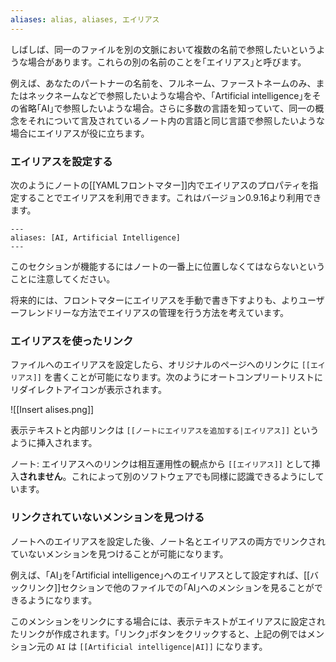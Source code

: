 ```yaml
---
aliases: alias, aliases, エイリアス
---
```


しばしば、同一のファイルを別の文脈において複数の名前で参照したいというような場合があります。これらの別の名前のことを｢エイリアス｣と呼びます。

例えば、あなたのパートナーの名前を、フルネーム、ファーストネームのみ、またはネックネームなどで参照したいような場合や、｢Artificial intelligence｣をその省略｢AI｣で参照したいような場合。さらに多数の言語を知っていて、同一の概念をそれについて言及されているノート内の言語と同じ言語で参照したいような場合にエイリアスが役に立ちます。

### エイリアスを設定する

次のようにノートの[[YAMLフロントマター]]内でエイリアスのプロパティを指定することでエイリアスを利用できます。これはバージョン0.9.16より利用できます。

```
---
aliases: [AI, Artificial Intelligence]
---
```

このセクションが機能するにはノートの一番上に位置しなくてはならないということに注意してください。

将来的には、フロントマターにエイリアスを手動で書き下すよりも、よりユーザーフレンドリーな方法でエイリアスの管理を行う方法を考えています。

### エイリアスを使ったリンク

ファイルへのエイリアスを設定したら、オリジナルのページへのリンクに `[[エイリアス]]` を書くことが可能になります。次のようにオートコンプリートリストにリダイレクトアイコンが表示されます。

![[Insert alises.png]]

表示テキストと内部リンクは `[[ノートにエイリアスを追加する|エイリアス]]` というように挿入されます。

ノート: エイリアスへのリンクは相互運用性の観点から `[[エイリアス]]` として挿入**されません**。これによって別のソフトウェアでも同様に認識できるようにしています。

### リンクされていないメンションを見つける

ノートへのエイリアスを設定した後、ノート名とエイリアスの両方でリンクされていないメンションを見つけることが可能になります。

例えば、｢AI｣を｢Artificial intelligence｣へのエイリアスとして設定すれば、[[バックリンク]]セクションで他のファイルでの｢AI｣へのメンションを見ることができるようになります。

このメンションをリンクにする場合には、表示テキストがエイリアスに設定されたリンクが作成されます。｢リンク｣ボタンをクリックすると、上記の例ではメンション元の `AI` は `[[Artificial intelligence|AI]]` になります。